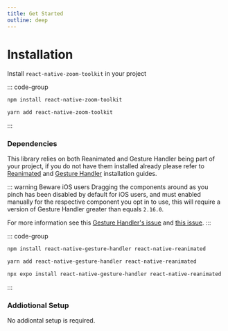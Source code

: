 ```yaml
---
title: Get Started
outline: deep
---
```


# Installation
Install `react-native-zoom-toolkit` in your project

::: code-group

```sh [npm]
npm install react-native-zoom-toolkit
```

```sh [yarn]
yarn add react-native-zoom-toolkit
```

:::

### Dependencies
This library relies on both Reanimated and Gesture Handler being part of your project, if you do not have them installed already please refer to [Reanimated](https://docs.swmansion.com/react-native-reanimated/docs/fundamentals/getting-started/) and [Gesture Handler](https://docs.swmansion.com/react-native-gesture-handler/docs/fundamentals/installation) installation guides.

::: warning Beware iOS users
Dragging the components around as you pinch has been disabled by default for iOS users, and must enabled manually for the respective component you opt in to use, this will require a version of Gesture Handler greater than equals `2.16.0`.

For more information see this [Gesture Handler's issue](https://github.com/software-mansion/react-native-gesture-handler/issues/2833) and [this issue](https://github.com/Glazzes/react-native-zoom-toolkit/issues/10).
:::

::: code-group

```sh [npm]
npm install react-native-gesture-handler react-native-reanimated
```

```sh [yarn]
yarn add react-native-gesture-handler react-native-reanimated
```

```sh [expo]
npx expo install react-native-gesture-handler react-native-reanimated
```

:::

### Addiotional Setup
No addiontal setup is required.